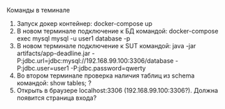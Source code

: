 Команды в теминале
1. Запуск докер контейнер: docker-compose up
1. В новом терминале подключение к БД командой: docker-compose exec mysql mysql -u user1 database -p
1. В новом терминале подключение к SUT командой: java -jar artifacts/app-deadline.jar -P:jdbc.url=jdbc:mysql://192.168.99.100:3306/database -P:jdbc.user=user1 -P:jdbc.password=qwerty
1. Во втором терминале проверка наличия таблиц из schema командой: show tables; ?
1. Открыть в браузере localhost:3306 (192.168.99.100:3306?). Должна появится страница входа?